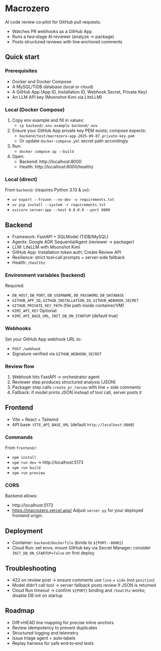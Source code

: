 # Macrozero

AI code review co‑pilot for GitHub pull requests.

- Watches PR webhooks as a GitHub App
- Runs a two‑stage AI reviewer (analyze → package)
- Posts structured reviews with line‑anchored comments

## Quick start

### Prerequisites
- Docker and Docker Compose
- A MySQL/TiDB database (local or cloud)
- A GitHub App (App ID, Installation ID, Webhook Secret, Private Key)
- An LLM API key (Moonshot Kimi via LiteLLM)

### Local (Docker Compose)
1. Copy env example and fill in values:
	- `cp backend/.env.example backend/.env`
2. Ensure your GitHub App private key PEM exists; compose expects:
	- `backend/test/macrozero-app.2025-09-07.private-key.pem`
	- Or update `docker-compose.yml` secret path accordingly
3. Run:
	- `docker compose up --build`
4. Open:
	- Backend: http://localhost:8000
	- Health: http://localhost:8000/healthz

### Local (direct)
From `backend/` (requires Python 3.13 & uv):
- `uv export --frozen --no-dev -o requirements.txt`
- `uv pip install --system -r requirements.txt`
- `uvicorn server:app --host 0.0.0.0 --port 8000`

## Backend
- Framework: FastAPI + SQLModel (TiDB/MySQL)
- Agents: Google ADK SequentialAgent (reviewer → packager)
- LLM: LiteLLM with Moonshot Kimi
- GitHub App: Installation token auth; Create Review API
- Resilience: strict tool‑call prompts + server‑side fallback
- Health: `/healthz`

### Environment variables (backend)
Required:
- `DB_HOST`, `DB_PORT`, `DB_USERNAME`, `DB_PASSWORD`, `DB_DATABASE`
- `GITHUB_APP_ID`, `GITHUB_INSTALLATION_ID`, `GITHUB_WEBHOOK_SECRET`
- `GITHUB_PRIVATE_KEY_PATH` (file path inside container/VM)
- `KIMI_API_KEY`
Optional:
- `KIMI_API_BASE_URL`, `INIT_DB_ON_STARTUP` (default true)

### Webhooks
Set your GitHub App webhook URL to:
- `POST /webhook`
- Signature verified via `GITHUB_WEBHOOK_SECRET`

### Review flow
1. Webhook hits FastAPI → orchestrator agent
2. Reviewer step produces structured analysis (JSON)
3. Packager step calls `create_pr_review` with line + side comments
4. Fallback: if model prints JSON instead of tool call, server posts it

## Frontend
- Vite + React + Tailwind
- API base: `VITE_API_BASE_URL` (default `http://localhost:8000`)

### Commands
From `frontend/`:
- `npm install`
- `npm run dev` → http://localhost:5173
- `npm run build`
- `npm run preview`

### CORS
Backend allows:
- http://localhost:5173
- https://macrozero.vercel.app/
Adjust `server.py` for your deployed frontend origin.

## Deployment
- Container: `backend/Dockerfile` (binds to `${PORT:-8000}`)
- Cloud Run: set envs; mount GitHub key via Secret Manager; consider `INIT_DB_ON_STARTUP=false` on first deploy

## Troubleshooting
- 422 on review post → ensure comments use `line` + `side` (not `position`)
- Model didn’t call tool → server fallback posts review if JSON is returned
- Cloud Run timeout → confirm `${PORT}` binding and `/healthz` works; disable DB init on startup

## Roadmap
- Diff→HEAD line mapping for precise inline anchors
- Review idempotency to prevent duplicates
- Structured logging and telemetry
- Issue triage agent + auto‑labels
- Replay harness for safe end‑to‑end tests
